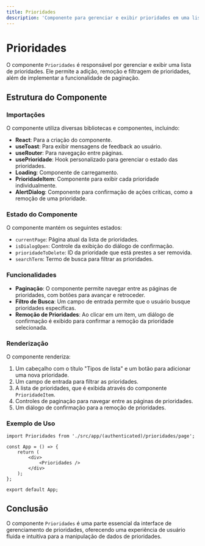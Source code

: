 ```yaml
---
title: Prioridades
description: 'Componente para gerenciar e exibir prioridades em uma lista, incluindo funcionalidades de paginação e remoção.'
---
```


# Prioridades

O componente `Prioridades` é responsável por gerenciar e exibir uma lista de prioridades. Ele permite a adição, remoção e filtragem de prioridades, além de implementar a funcionalidade de paginação.

## Estrutura do Componente

### Importações

O componente utiliza diversas bibliotecas e componentes, incluindo:

- **React**: Para a criação do componente.
- **useToast**: Para exibir mensagens de feedback ao usuário.
- **useRouter**: Para navegação entre páginas.
- **usePrioridade**: Hook personalizado para gerenciar o estado das prioridades.
- **Loading**: Componente de carregamento.
- **PrioridadeItem**: Componente para exibir cada prioridade individualmente.
- **AlertDialog**: Componente para confirmação de ações críticas, como a remoção de uma prioridade.

### Estado do Componente

O componente mantém os seguintes estados:

- `currentPage`: Página atual da lista de prioridades.
- `isDialogOpen`: Controle da exibição do diálogo de confirmação.
- `prioridadeToDelete`: ID da prioridade que está prestes a ser removida.
- `searchTerm`: Termo de busca para filtrar as prioridades.

### Funcionalidades

- **Paginação**: O componente permite navegar entre as páginas de prioridades, com botões para avançar e retroceder.
- **Filtro de Busca**: Um campo de entrada permite que o usuário busque prioridades específicas.
- **Remoção de Prioridades**: Ao clicar em um item, um diálogo de confirmação é exibido para confirmar a remoção da prioridade selecionada.

### Renderização

O componente renderiza:

1. Um cabeçalho com o título "Tipos de lista" e um botão para adicionar uma nova prioridade.
2. Um campo de entrada para filtrar as prioridades.
3. A lista de prioridades, que é exibida através do componente `PrioridadeItem`.
4. Controles de paginação para navegar entre as páginas de prioridades.
5. Um diálogo de confirmação para a remoção de prioridades.

### Exemplo de Uso

```tsx
import Prioridades from './src/app/(authenticated)/prioridades/page';

const App = () => {
    return (
        <div>
            <Prioridades />
        </div>
    );
};

export default App;
```

## Conclusão

O componente `Prioridades` é uma parte essencial da interface de gerenciamento de prioridades, oferecendo uma experiência de usuário fluida e intuitiva para a manipulação de dados de prioridades.